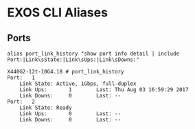 # EXOS CLI Aliases

## Ports

`alias port_link_history "show port info detail | include Port:|Link\sState:|Link\sUps:|Link\sDowns:"`

```
X440G2-12t-10G4.18 # port_link_history
Port:	1
	Link State:	Active, 1Gbps, full-duplex
	Link Ups:       1        Last: Thu Aug 03 16:59:29 2017
	Link Downs:     0        Last: --
Port:	2
	Link State:	Ready
	Link Ups:       0        Last: --
	Link Downs:     0        Last: --
```
